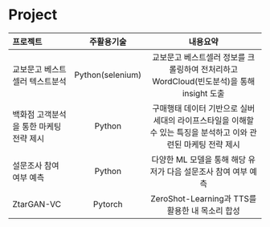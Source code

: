 # Project


|프로젝트|주활용기술|내용요약|
|:---|:---:|:---:|
| 교보문고 베스트셀러 텍스트분석 | Python(selenium) | 교보문고 베스트셀러 정보를 크롤링하여 전처리하고 WordCloud(빈도분석)을 통해 insight 도출 |
| 백화점 고객분석을 통한 마케팅 전략 제시 | Python | 구매행태 데이터 기반으로 실버세대의 라이프스타일을 이해할 수 있는 특징을 분석하고 이와 관련된 마케팅 전략 제시 |
| 설문조사 참여 여부 예측 | Python | 다양한 ML 모델을 통해 해당 유저가 다음 설문조사 참여 여부 예측 |
| ZtarGAN-VC | Pytorch | ZeroShot-Learning과 TTS를 활용한 내 목소리 합성 |
